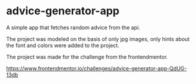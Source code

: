 # advice-generator-app

A simple app that fetches random advice from the api.

The project was modeled on the basis of only jpg images, only hints about the font and colors were added to the project.

The project was made for the challenge from the frontendmentor.

https://www.frontendmentor.io/challenges/advice-generator-app-QdUG-13db